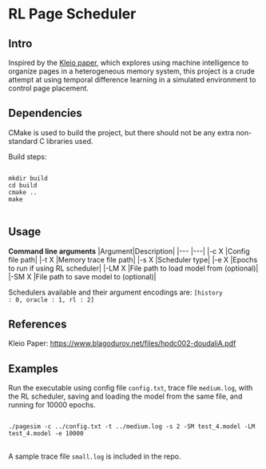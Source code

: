 # RL Page Scheduler

## Intro
Inspired by the <a href="https://www.blagodurov.net/files/hpdc002-doudaliA.pdf">Kleio paper</a>, which explores using machine intelligence
to organize pages in a heterogeneous memory system, this project is a crude attempt at using temporal difference learning in a simulated
environment to control page placement.


## Dependencies
CMake is used to build the project, but there should not be any extra non-standard C libraries used.

Build steps:
<pre>
<code>
mkdir build
cd build
cmake ..
make
</code>
</pre>

## Usage

**Command line arguments**
|Argument|Description|
|---        |---|
|-c X  |Config file path|
|-t X       |Memory trace file path|
|-s X       |Scheduler type|
|-e X       |Epochs to run if using RL scheduler|
|-LM X    |File path to load model from (optional)|
|-SM X |File path to save model to (optional)|

Schedulers available and their argument encodings are:
<code>[history : 0, oracle : 1, rl : 2]</code>

## References
Kleio Paper:
https://www.blagodurov.net/files/hpdc002-doudaliA.pdf

## Examples

Run the executable using config file <code>config.txt</code>, trace file <code>medium.log</code>, with the RL scheduler, saving and loading the model
from the same file, and running for 10000 epochs.
<pre>
<code>
./pagesim -c ../config.txt -t ../medium.log -s 2 -SM test_4.model -LM test_4.model -e 10000 
</code>
</pre>

A sample trace file <code>small.log</code> is included in the repo.